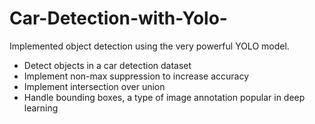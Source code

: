 # Car-Detection-with-Yolo-
Implemented object detection using the very powerful YOLO model.   
- Detect objects in a car detection dataset
- Implement non-max suppression to increase accuracy
- Implement intersection over union 
-  Handle bounding boxes, a type of image annotation popular in deep learning
